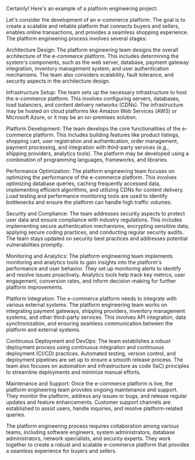 Certainly! Here's an example of a platform engineering project:

Let's consider the development of an e-commerce platform. The goal is to create a scalable and reliable platform that connects buyers and sellers, enables online transactions, and provides a seamless shopping experience. The platform engineering process involves several stages:

Architecture Design: The platform engineering team designs the overall architecture of the e-commerce platform. This includes determining the system's components, such as the web server, database, payment gateway integration, inventory management system, and user authentication mechanisms. The team also considers scalability, fault tolerance, and security aspects in the architecture design.

Infrastructure Setup: The team sets up the necessary infrastructure to host the e-commerce platform. This involves configuring servers, databases, load balancers, and content delivery networks (CDNs). The infrastructure may be hosted on cloud platforms like Amazon Web Services (AWS) or Microsoft Azure, or it may be an on-premises solution.

Platform Development: The team develops the core functionalities of the e-commerce platform. This includes building features like product listings, shopping cart, user registration and authentication, order management, payment processing, and integration with third-party services (e.g., shipping providers, analytics tools). The platform may be developed using a combination of programming languages, frameworks, and libraries.

Performance Optimization: The platform engineering team focuses on optimizing the performance of the e-commerce platform. This involves optimizing database queries, caching frequently accessed data, implementing efficient algorithms, and utilizing CDNs for content delivery. Load testing and performance monitoring tools are used to identify bottlenecks and ensure the platform can handle high traffic volumes.

Security and Compliance: The team addresses security aspects to protect user data and ensure compliance with industry regulations. This includes implementing secure authentication mechanisms, encrypting sensitive data, applying secure coding practices, and conducting regular security audits. The team stays updated on security best practices and addresses potential vulnerabilities promptly.

Monitoring and Analytics: The platform engineering team implements monitoring and analytics tools to gain insights into the platform's performance and user behavior. They set up monitoring alerts to identify and resolve issues proactively. Analytics tools help track key metrics, user engagement, conversion rates, and inform decision-making for further platform improvements.

Platform Integration: The e-commerce platform needs to integrate with various external systems. The platform engineering team works on integrating payment gateways, shipping providers, inventory management systems, and other third-party services. This involves API integration, data synchronization, and ensuring seamless communication between the platform and external systems.

Continuous Deployment and DevOps: The team establishes a robust deployment process using continuous integration and continuous deployment (CI/CD) practices. Automated testing, version control, and deployment pipelines are set up to ensure a smooth release process. The team also focuses on automation and infrastructure as code (IaC) principles to streamline deployments and minimize manual efforts.

Maintenance and Support: Once the e-commerce platform is live, the platform engineering team provides ongoing maintenance and support. They monitor the platform, address any issues or bugs, and release regular updates and feature enhancements. Customer support channels are established to assist users, handle inquiries, and resolve platform-related queries.

The platform engineering process requires collaboration among various teams, including software engineers, system administrators, database administrators, network specialists, and security experts. They work together to create a robust and scalable e-commerce platform that provides a seamless experience for buyers and sellers.
